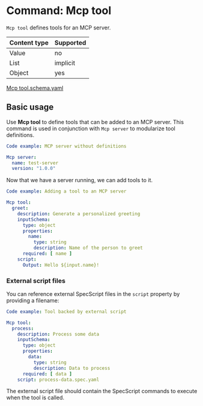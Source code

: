 # Command: Mcp tool

`Mcp tool` defines tools for an MCP server.

| Content type | Supported |
|--------------|-----------|
| Value        | no        |
| List         | implicit  |
| Object       | yes       |

[Mcp tool.schema.yaml](schema/Mcp%20tool.schema.yaml)

## Basic usage

Use **Mcp tool** to define tools that can be added to an MCP server. This command is used in conjunction with
`Mcp server` to modularize tool definitions.

```yaml specscript
Code example: MCP server without definitions

Mcp server:
  name: test-server
  version: "1.0.0"
```

Now that we have a server running, we can add tools to it.

```yaml specscript
Code example: Adding a tool to an MCP server

Mcp tool:
  greet:
    description: Generate a personalized greeting
    inputSchema:
      type: object
      properties:
        name:
          type: string
          description: Name of the person to greet
      required: [ name ]
    script:
      Output: Hello ${input.name}!
```

### External script files

You can reference external SpecScript files in the `script` property by providing a filename:

```yaml specscript
Code example: Tool backed by external script

Mcp tool:
  process:
    description: Process some data
    inputSchema:
      type: object
      properties:
        data:
          type: string
          description: Data to process
      required: [ data ]
    script: process-data.spec.yaml
```

The external script file should contain the SpecScript commands to execute when the tool is called.

<!-- yaml specscript
Mcp server:
  name: test-server
  version: "1.0.0"
  stop: true
-->